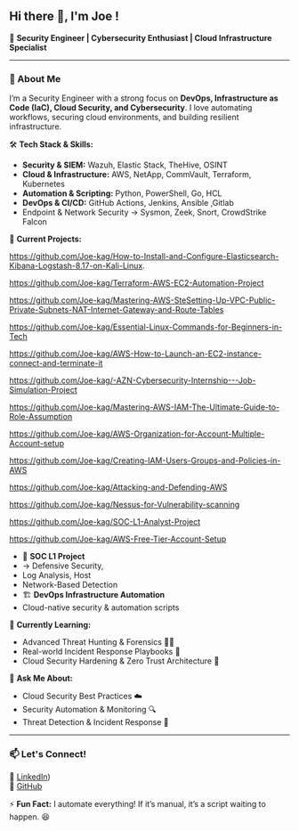 
## Hi there 👋, I'm Joe !  

🔐 **Security Engineer | Cybersecurity  Enthusiast | Cloud Infrastructure Specialist**  

---

### 🚀 About Me  

I’m a Security Engineer with a strong focus on **DevOps, Infrastructure as Code (IaC), Cloud Security, and Cybersecurity**. I love automating workflows, securing cloud environments, and building resilient infrastructure.  

🛠 **Tech Stack & Skills:**  
- **Security & SIEM:** Wazuh, Elastic Stack, TheHive, OSINT  
- **Cloud & Infrastructure:** AWS, NetApp, CommVault, Terraform, Kubernetes  
- **Automation & Scripting:** Python, PowerShell, Go, HCL  
- **DevOps & CI/CD:** GitHub Actions, Jenkins, Ansible ,Gitlab
-  Endpoint & Network Security → Sysmon, Zeek, Snort, CrowdStrike Falcon

🔭 **Current Projects:** 

https://github.com/Joe-kag/How-to-Install-and-Configure-Elasticsearch-Kibana-Logstash-8.17-on-Kali-Linux.

https://github.com/Joe-kag/Terraform-AWS-EC2-Automation-Project

https://github.com/Joe-kag/Mastering-AWS-SteSetting-Up-VPC-Public-Private-Subnets-NAT-Internet-Gateway-and-Route-Tables

https://github.com/Joe-kag/Essential-Linux-Commands-for-Beginners-in-Tech

https://github.com/Joe-kag/AWS-How-to-Launch-an-EC2-instance-connect-and-terminate-it

https://github.com/Joe-kag/-AZN-Cybersecurity-Internship---Job-Simulation-Project

https://github.com/Joe-kag/Mastering-AWS-IAM-The-Ultimate-Guide-to-Role-Assumption

https://github.com/Joe-kag/AWS-Organization-for-Account-Multiple-Account-setup

https://github.com/Joe-kag/Creating-IAM-Users-Groups-and-Policies-in-AWS

https://github.com/Joe-kag/Attacking-and-Defending-AWS

https://github.com/Joe-kag/Nessus-for-Vulnerability-scanning

https://github.com/Joe-kag/SOC-L1-Analyst-Project

https://github.com/Joe-kag/AWS-Free-Tier-Account-Setup

- 🚧 **SOC L1 Project**
- → Defensive Security,
- Log Analysis, Host
-  Network-Based Detection  
- 🏗 **DevOps Infrastructure Automation**
- Cloud-native security & automation scripts  

🌱 **Currently Learning:**  
- Advanced Threat Hunting & Forensics 🕵️‍♂️
- Real-world Incident Response Playbooks 🚨
- Cloud Security Hardening & Zero Trust Architecture 🔐 

💬 **Ask Me About:**  
- Cloud Security Best Practices ☁️  
- Security Automation & Monitoring 🔍  
- Threat Detection & Incident Response 🚨  

---

### 📫 Let's Connect!  
💼 [LinkedIn](https://www.linkedin.com/in/joseph254/))    
🚀 [GitHub](https://github.com/Joe-kag)  

⚡ **Fun Fact:** I automate everything! If it’s manual, it’s a script waiting to happen. 😆
